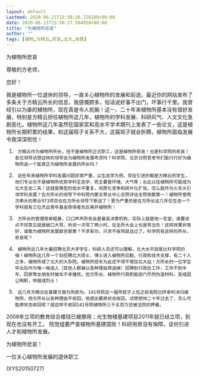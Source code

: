 ```yaml
---
layout: default
Lastmod: 2020-06-21T15:50:20.726200+00:00
date: 2020-06-21T15:50:17.594958+00:00
title: "为植物所悲哀"
author: ""
tags: [植物,方精云,悲哀,北大,发展]
---
```


为植物所悲哀

尊敬的方老师，

您好！

我是植物所一位退休的领导，一直关心植物所的发展和前途。最近你的网站发布了多条关于方精云所长的信息，我感慨颇多，俗话说好事不出门，坏事行千里。我曾经引以为豪的植物所，现在真是令人扼腕！这一、二十年来植物所基本没有很好发展，特别是方精云担任植物所这几年，植物所的学科发展、科研风气、人文文化急剧恶化。植物所这几年虽然在国家奖和高水平学术期刊上发表了一些论文，这是植物所长期积累的结果，和这届班子关系不大，这届班子就会折腾，植物所面临发展令我深深担忧！

1.      方精云作为植物所所长，但不是植物所正式职工，这是植物所悲哀！也是科学院的悲哀！各位领导试想这样的领导会为植物所发展考虑吗？科学院、北京分院官老爷们能行行好为植物所选一个能真正为植物所发展的所长吗？

2.      这些年来植物所学科发展问题非常严重，以生态学为例，现在引进的都是方精云的学生，他们专业也不是植物所优势学科生态学，而主要是环境、大气等；长此以往植物所可能成为北大生态二系！这就是典型的低水平重复，同质化竞争和碎片化扩张。怎么能作为火车头引领学科发展？在方所长的领导下中科院内蒙古草业中心全院评估全院倒数第一！植物所曾两次牵头的草业973项目也在方所长领导下断送了！更为严重的是在方所长这几年仅生态一个学科就有三位杰出青年基金获得者先后离开植物所！

3.      方所长的管理简单粗暴，口口声声所务会是最高决策机构，实际上就是他一言堂，谁要说点不同意见就是破口大骂，听说一次骂了两小时，在全所大会上也是骂当先！这样效果非常好，谁敢为植物所发展献言献策？不求有功，只求不挨骂就且过了。科学院有这样的所长，悲哀呢？

4.      植物所这几年大量招聘北京大学学生，科研人员还可以理解，北大水平就是比科学院的强！植物所这几年一个劲招聘北大硕士、博士进入植物所后勤、行政和技术支撑，有二十人之多，植物所成了北大的大杂院。植物所班车为此还不得不增加北大站！方所长的一位学生毕业后作为唯一候选人（其他人都被以各种理由筛选掉）招聘到行政处工作，工作不到半年，回家等女朋友时被车不幸撞死。但方所长、植物所行政职能部门尽然伪造材料，变成因公殉职，申报成烈士！

5.      这几年方精云在基建方面为所欲为。141号院这一届所班子上任之前高院已终审判决归植物所，但方所长以各种理由不收回。他提出要原状态收回，试想想快二十年过去了，怎么可能原状态收回呢？就这样不收回141号院植物所三千五百万还被法院扣押着。

2008年立项的教育综合楼钱已被挪用；光生物楼基建项目2011年就已经立项，到现在也没有开工。 院党组要严查植物所基建腐败！科研用房没有保障，谈何引进人才和植物所发展。

为植物所悲哀！

一位关心植物所发展的退休职工

(XYS20150727)

